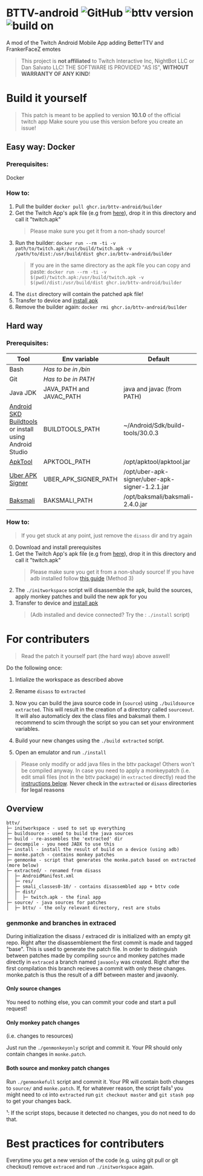 # BTTV-android ![GitHub](https://img.shields.io/github/license/bttv-android/bttv?style=flat-square) ![bttv version](https://img.shields.io/badge/current%20version-v0.0.6-blue?style=flat-square) ![build on](https://img.shields.io/badge/build%20on-v10.1.0-blueviolet?style=flat-square)

A mod of the Twitch Android Mobile App adding BetterTTV and FrankerFaceZ emotes

> This project is **not affiliated** to Twitch Interactive Inc, NightBot LLC or Dan Salvato LLC!
> THE SOFTWARE IS PROVIDED "AS IS", **WITHOUT WARRANTY OF ANY KIND**!

# Build it yourself

> This patch is meant to be applied to version **10.1.0** of the official twitch app
> Make soure you use this version before you create an issue!

## Easy way: Docker

### Prerequisites:

Docker

### How to:

1. Pull the builder `docker pull ghcr.io/bttv-android/builder`
2. Get the Twitch App's apk file (e.g from [here][evozi]), drop it in this directory and call it "twitch.apk"
   > Please make sure you get it from a non-shady source!
3. Run the builder: `docker run --rm -ti -v path/to/twitch.apk:/usr/build/twitch.apk -v /path/to/dist:/usr/build/dist ghcr.io/bttv-android/builder`
   > If you are in the same directory as the apk file you can copy and paste: `docker run --rm -ti -v $(pwd)/twitch.apk:/usr/build/twitch.apk -v $(pwd)/dist:/usr/build/dist ghcr.io/bttv-android/builder`
4. The `dist` directory will contain the patched apk file!
5. Transfer to device and [install apk](https://www.wikihow.com/Install-APK-Files-from-a-PC-on-Android)
6. Remove the builder again: `docker rmi ghcr.io/bttv-android/builder`

## Hard way

### Prerequisites:

| Tool                                                                 | Env variable             | Default                                        |
| -------------------------------------------------------------------- | ------------------------ | ---------------------------------------------- |
| Bash                                                                 | _Has to be in /bin_      |                                                |
| Git                                                                  | _Has to be in PATH_      |                                                |
| Java JDK                                                             | JAVA_PATH and JAVAC_PATH | java and javac (from PATH)                     |
| [Android SKD Buildtools][buildtools] or install using Android Studio | BUILDTOOLS_PATH          | ~/Android/Sdk/build-tools/30.0.3               |
| [ApkTool][apktool]                                                   | APKTOOL_PATH             | /opt/apktool/apktool.jar                       |
| [Uber APK Signer][uber]                                              | UBER_APK_SIGNER_PATH     | /opt/uber-apk-signer/uber-apk-signer-1.2.1.jar |
| [Baksmali][baksmali]                                                 | BAKSMALI_PATH            | /opt/baksmali/baksmali-2.4.0.jar               |

### How to:

> If you get stuck at any point, just remove the `disass` dir and try again

0. Download and install prerequisites
1. Get the Twitch App's apk file (e.g from [here][evozi]), drop it in this directory and call it "twitch.apk"
   > Please make sure you get it from a non-shady source!
   > If you have adb installed follow [this guide][adb-apk] (Method 3)
2. The `./initworkspace` script will disassemble the apk, build the sources, apply monkey patches and build the new apk for you
3. Transfer to device and [install apk](https://www.wikihow.com/Install-APK-Files-from-a-PC-on-Android)
   > (Adb installed and device connected? Try the : `./install` script)

# For contributers

> Read the patch it yourself part (the hard way) above aswell!

Do the following once:

1. Intialize the workspace as described above
2. Rename `disass` to `extracted`

3. Now you can build the java source code in (`source`) using `./buildsource extracted`.
   This will result in the creation of a directory called `sourceout`.
   It will also automaticly dex the class files and baksmali them.
   I recommend to scim through the script so you can set your environment variables.
4. Build your new changes using the `./build extracted` script.
5. Open an emulator and run `./install`

> Please only modify or add java files in the bttv package! Others won't be compiled anyway.
> In case you need to apply a monkeypatch (i.e. edit smali files (not in the bttv package) in `extracted` directly) read the [instructions below](#genmonke-and-branches-in-extraced).
> **Never check in the `extracted` or `disass` directories for legal reasons**

## Overview

```
bttv/
├─ initworkspace - used to set up everything
├─ buildsource - used to build the java sources
├─ build - re-assembles the 'extracted' dir
├─ decompile - you need JADX to use this
├─ install - install the result of build on a device (using adb)
├─ monke.patch - contains monkey patches
├─ genmonke - script that generates the monke.patch based on extracted (more below)
├─ extracted/ - renamed from disass
│  ├─ AndroidManifest.xml
│  ├─ res/
│  ├─ smali_classes0-10/ - contains disassembled app + bttv code
│  ├─ dist/
│  │  ├─ twitch.apk - the final app
├─ source/ - java sources for patches
│  ├─ bttv/ - the only relevant directory, rest are stubs

```

### genmonke and branches in extraced

During initialization the disass / extraced dir is initialized with an empty git repo.
Right after the disassemblement the first commit is made and tagged "base".
This is used to generate the patch file.
In order to distinguish between patches made by compiling `source` and monkey patches made directly in `extraced`
a branch named `javaonly` was created. Right after the first compilation this branch recieves a commit with only these changes.
monke.patch is thus the result of a diff between master and javaonly.

#### Only source changes

You need to nothing else, you can commit your code and start a pull request!

#### Only monkey patch changes

(i.e. changes to resources)

Just run the `./genmonkeyonly` script and commit it. Your PR should only contain changes in `monke.patch`.

#### Both source and monkey patch changes

Run `./genmonkefull` script and commit it. Your PR will contain both changes to `source/` and `monke.patch`.
If, for whatever reason, the script fails¹ you might need to `cd` into `extracted` run `git checkout master` and `git stash pop` to get your changes back.

¹: If the script stops, because it detected no changes, you do not need to do that.

# Best practices for contributers

Everytime you get a new version of the code (e.g. using git pull or git checkout) remove `extraced` and run `./initworkspace` again.

[baksmali]: https://github.com/JesusFreke/smali
[uber]: https://github.com/patrickfav/uber-apk-signer/releases/latest
[apktool]: https://ibotpeaches.github.io/Apktool/
[buildtools]: ttps://androidsdkmanager.azurewebsites.net/Buildtools
[evozi]: https://apps.evozi.com/apk-downloader/?id=tv.twitch.android.app
[adb-apk]: https://beebom.com/how-extract-apk-android-app/
